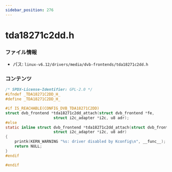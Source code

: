 ```yaml
---
sidebar_position: 276
---
```

# tda18271c2dd.h

### ファイル情報

- パス: `linux-v6.12/drivers/media/dvb-frontends/tda18271c2dd.h`

### コンテンツ

```h
/* SPDX-License-Identifier: GPL-2.0 */
#ifndef _TDA18271C2DD_H_
#define _TDA18271C2DD_H_

#if IS_REACHABLE(CONFIG_DVB_TDA18271C2DD)
struct dvb_frontend *tda18271c2dd_attach(struct dvb_frontend *fe,
					 struct i2c_adapter *i2c, u8 adr);
#else
static inline struct dvb_frontend *tda18271c2dd_attach(struct dvb_frontend *fe,
					 struct i2c_adapter *i2c, u8 adr)
{
	printk(KERN_WARNING "%s: driver disabled by Kconfig\n", __func__);
	return NULL;
}
#endif

#endif

```

